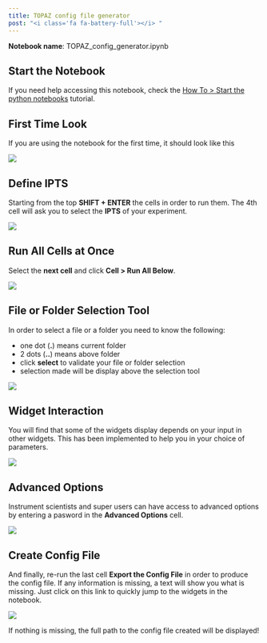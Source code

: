 ```yaml
---
title: TOPAZ config file generator
post: "<i class='fa fa-battery-full'></i> "
---
```


**Notebook name**: TOPAZ_config_generator.ipynb

## Start the Notebook

If you need help accessing this notebook, check the [How To > Start the python notebooks](/en/tutorial/how_to_start_notebooks) tutorial.

## First Time Look

If you are using the notebook for the first time, it should look like this

<img src='/tutorial/notebooks/topaz_config_generator/images/notebook_first_time.png' />

## Define IPTS

Starting from the top **SHIFT + ENTER** the cells in order to run them. The 4th cell will ask you to select the
**IPTS** of your experiment.

<img src='/tutorial/notebooks/topaz_config_generator/images/select_ipts.gif' />

## Run All Cells at Once

Select the **next cell** and click **Cell > Run All Below**.

<img src='/tutorial/notebooks/topaz_config_generator/images/notebook_run_all_cells.gif' />

## File or Folder Selection Tool

In order to select a file or a folder you need to know the following:

 * one dot (**.**) means current folder
 * 2 dots (**..**) means above folder
 * click **select** to validate your file or folder selection
 * selection made will be display above the selection tool
<img src='/tutorial/notebooks/topaz_config_generator/images/file_selection.gif' />

## Widget Interaction

You will find that some of the widgets display depends on your input in other widgets. This has been
implemented to help you in your choice of parameters.

<img src='/tutorial/notebooks/topaz_config_generator/images/widgets_interaction.gif' />

## Advanced Options

Instrument scientists and super users can have access to advanced options by entering a pasword in the **Advanced
Options** cell.

<img src='/tutorial/notebooks/topaz_config_generator/images/advanced_users.gif' />

## Create Config File

And finally, re-run the last cell **Export the Config File** in order to produce the config file. If any information
is missing, a text will show you what is missing. Just click on this link to quickly jump to the widgets in the
notebook.

<img src='/tutorial/notebooks/topaz_config_generator/images/create_config.gif' />

If nothing is missing, the full path to the config file created will be displayed!